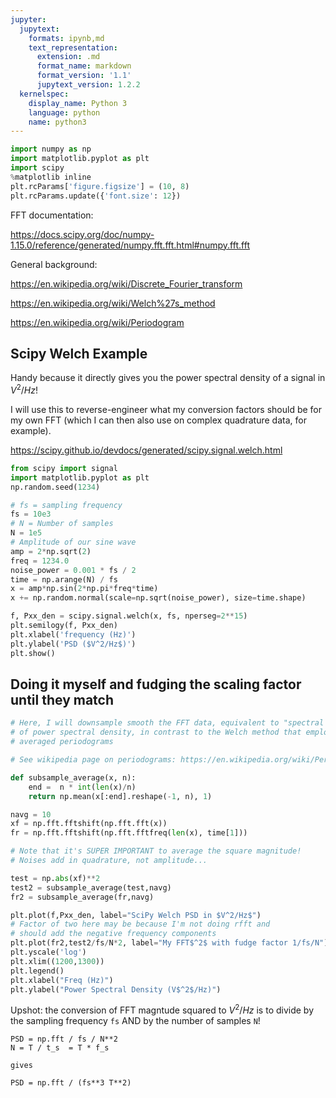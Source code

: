```yaml
---
jupyter:
  jupytext:
    formats: ipynb,md
    text_representation:
      extension: .md
      format_name: markdown
      format_version: '1.1'
      jupytext_version: 1.2.2
  kernelspec:
    display_name: Python 3
    language: python
    name: python3
---
```


```python
import numpy as np
import matplotlib.pyplot as plt
import scipy 
%matplotlib inline
plt.rcParams['figure.figsize'] = (10, 8)
plt.rcParams.update({'font.size': 12})
```

FFT documentation:

https://docs.scipy.org/doc/numpy-1.15.0/reference/generated/numpy.fft.fft.html#numpy.fft.fft

General background:

https://en.wikipedia.org/wiki/Discrete_Fourier_transform

https://en.wikipedia.org/wiki/Welch%27s_method

https://en.wikipedia.org/wiki/Periodogram



## Scipy Welch Example

Handy because it directly gives you the power spectral density of a signal in $V^2/Hz$!

I will use this to reverse-engineer what my conversion factors should be for my own FFT (which I can then also use on complex quadrature data, for example).

https://scipy.github.io/devdocs/generated/scipy.signal.welch.html

```python
from scipy import signal
import matplotlib.pyplot as plt
np.random.seed(1234)

# fs = sampling frequency
fs = 10e3
# N = Number of samples
N = 1e5
# Amplitude of our sine wave
amp = 2*np.sqrt(2)
freq = 1234.0
noise_power = 0.001 * fs / 2
time = np.arange(N) / fs
x = amp*np.sin(2*np.pi*freq*time)
x += np.random.normal(scale=np.sqrt(noise_power), size=time.shape)

f, Pxx_den = scipy.signal.welch(x, fs, nperseg=2**15)
plt.semilogy(f, Pxx_den)
plt.xlabel('frequency (Hz)')
plt.ylabel('PSD ($V^2/Hz$)')
plt.show()
```

## Doing it myself and fudging the scaling factor until they match

```python
# Here, I will downsample smooth the FFT data, equivalent to "spectral plot"
# of power spectral density, in contrast to the Welch method that employs
# averaged periodograms 

# See wikipedia page on periodograms: https://en.wikipedia.org/wiki/Periodogram#Applications

def subsample_average(x, n):
    end =  n * int(len(x)/n)
    return np.mean(x[:end].reshape(-1, n), 1)

navg = 10
xf = np.fft.fftshift(np.fft.fft(x))
fr = np.fft.fftshift(np.fft.fftfreq(len(x), time[1]))

# Note that it's SUPER IMPORTANT to average the square magnitude!
# Noises add in quadrature, not amplitude...

test = np.abs(xf)**2
test2 = subsample_average(test,navg)
fr2 = subsample_average(fr,navg)

plt.plot(f,Pxx_den, label="SciPy Welch PSD in $V^2/Hz$")
# Factor of two here may be because I'm not doing rfft and 
# should add the negative frequency components
plt.plot(fr2,test2/fs/N*2, label="My FFT$^2$ with fudge factor 1/fs/N") 
plt.yscale('log')
plt.xlim((1200,1300))
plt.legend()
plt.xlabel("Freq (Hz)")
plt.ylabel("Power Spectral Density (V$^2$/Hz)")

```

<!-- #region -->
Upshot: the conversion of FFT magntude squared to $V^2 / Hz$ is to divide by the sampling frequency `fs` AND by the number of samples `N`!

```
PSD = np.fft / fs / N**2
N = T / t_s  = T * f_s 

gives

PSD = np.fft / (fs**3 T**2)
```
<!-- #endregion -->
